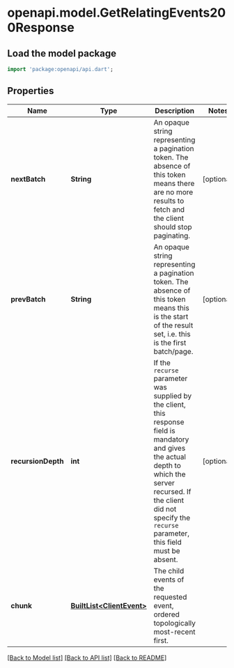 # openapi.model.GetRelatingEvents200Response

## Load the model package
```dart
import 'package:openapi/api.dart';
```

## Properties
Name | Type | Description | Notes
------------ | ------------- | ------------- | -------------
**nextBatch** | **String** | An opaque string representing a pagination token. The absence of this token means there are no more results to fetch and the client should stop paginating. | [optional] 
**prevBatch** | **String** | An opaque string representing a pagination token. The absence of this token means this is the start of the result set, i.e. this is the first batch/page. | [optional] 
**recursionDepth** | **int** | If the `recurse` parameter was supplied by the client, this response field is mandatory and gives the actual depth to which the server recursed. If the client did not specify the `recurse` parameter, this field must be absent. | [optional] 
**chunk** | [**BuiltList&lt;ClientEvent&gt;**](ClientEvent.md) | The child events of the requested event, ordered topologically most-recent first. | 

[[Back to Model list]](../README.md#documentation-for-models) [[Back to API list]](../README.md#documentation-for-api-endpoints) [[Back to README]](../README.md)


